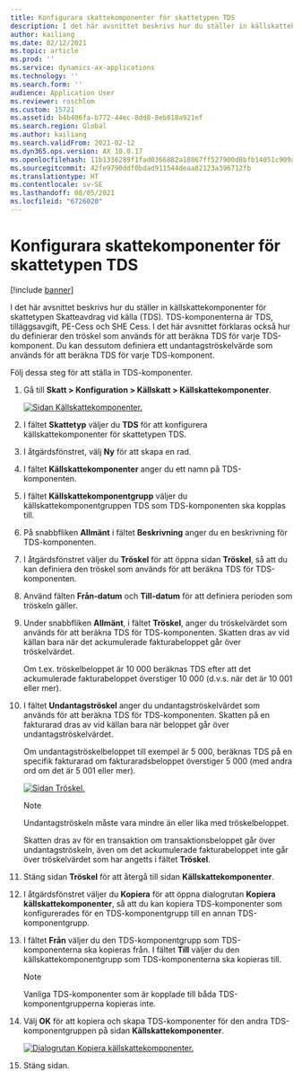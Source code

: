 ```yaml
---
title: Konfigurara skattekomponenter för skattetypen TDS
description: I det här avsnittet beskrivs hur du ställer in källskattekomponenter för skattetypen Skatteavdrag vid källa (TDS). Här förklaras också hur du definierar den tröskelgräns som används för att beräkna TDS för varje TDS-komponent.
author: kailiang
ms.date: 02/12/2021
ms.topic: article
ms.prod: ''
ms.service: dynamics-ax-applications
ms.technology: ''
ms.search.form: ''
audience: Application User
ms.reviewer: roschlom
ms.custom: 15721
ms.assetid: b4b406fa-b772-44ec-8dd8-8eb818a921ef
ms.search.region: Global
ms.author: kailiang
ms.search.validFrom: 2021-02-12
ms.dyn365.ops.version: AX 10.0.17
ms.openlocfilehash: 11b1336289f1fad0366882a18867ff527900d8bfb14051c909a0b0ff72779073
ms.sourcegitcommit: 42fe9790ddf0bdad911544deaa82123a396712fb
ms.translationtype: HT
ms.contentlocale: sv-SE
ms.lasthandoff: 08/05/2021
ms.locfileid: "6726020"
---
```

# <a name="set-up-tax-components-for-the-tds-tax-type"></a>Konfigurara skattekomponenter för skattetypen TDS

[!include [banner](../includes/banner.md)]

I det här avsnittet beskrivs hur du ställer in källskattekomponenter för skattetypen Skatteavdrag vid källa (TDS). TDS-komponenterna är TDS, tilläggsavgift, PE-Cess och SHE Cess. I det här avsnittet förklaras också hur du definierar den tröskel som används för att beräkna TDS för varje TDS-komponent. Du kan dessutom definiera ett undantagströskelvärde som används för att beräkna TDS för varje TDS-komponent.

Följ dessa steg för att ställa in TDS-komponenter.

1. Gå till **Skatt \> Konfiguration \> Källskatt \> Källskattekomponenter**.

    [![Sidan Källskattekomponenter.](./media/apac-ind-TDS-9.png)](./media/apac-ind-TDS-9.png)

2. I fältet **Skattetyp** väljer du **TDS** för att konfigurera källskattekomponenter för skattetypen TDS.
3. I åtgärdsfönstret, välj **Ny** för att skapa en rad.
4. I fältet **Källskattekomponenter** anger du ett namn på TDS-komponenten.
5. I fältet **Källskattekomponentgrupp** väljer du källskattekomponentgruppen TDS som TDS-komponenten ska kopplas till.
6. På snabbfliken **Allmänt** i fältet **Beskrivning** anger du en beskrivning för TDS-komponenten.
7. I åtgärdsfönstret väljer du **Tröskel** för att öppna sidan **Tröskel**, så att du kan definiera den tröskel som används för att beräkna TDS för TDS-komponenten.
8. Använd fälten **Från-datum** och **Till-datum** för att definiera perioden som tröskeln gäller.
9. Under snabbfliken **Allmänt**, i fältet **Tröskel**, anger du tröskelvärdet som används för att beräkna TDS för TDS-komponenten. Skatten dras av vid källan bara när det ackumulerade fakturabeloppet går över tröskelvärdet.

    Om t.ex. tröskelbeloppet är 10 000 beräknas TDS efter att det ackumulerade fakturabeloppet överstiger 10 000 (d.v.s. när det är 10 001 eller mer).

10. I fältet **Undantagströskel** anger du undantagströskelvärdet som används för att beräkna TDS för TDS-komponenten. Skatten på en fakturarad dras av vid källan bara när beloppet går över undantagströskelvärdet.

    Om undantagströskelbeloppet till exempel är 5 000, beräknas TDS på en specifik fakturarad om fakturaradsbeloppet överstiger 5 000 (med andra ord om det är 5 001 eller mer).

    [![Sidan Tröskel.](./media/apac-ind-TDS-10.png)](./media/apac-ind-TDS-10.png)

    > [!NOTE]
    > Undantagströskeln måste vara mindre än eller lika med tröskelbeloppet.
    >
    > Skatten dras av för en transaktion om transaktionsbeloppet går över undantagströskeln, även om det ackumulerade fakturabeloppet inte går över tröskelvärdet som har angetts i fältet **Tröskel**.

11. Stäng sidan **Tröskel** för att återgå till sidan **Källskattekomponenter**.
12. I åtgärdsfönstret väljer du **Kopiera** för att öppna dialogrutan **Kopiera källskattekomponenter**, så att du kan kopiera TDS-komponenter som konfigurerades för en TDS-komponentgrupp till en annan TDS-komponentgrupp.
13. I fältet **Från** väljer du den TDS-komponentgrupp som TDS-komponenterna ska kopieras från. I fältet **Till** väljer du den källskattekomponentgrupp som TDS-komponenterna ska kopieras till.

    > [!NOTE]
    > Vanliga TDS-komponenter som är kopplade till båda TDS-komponentgrupperna kopieras inte.

14. Välj **OK** för att kopiera och skapa TDS-komponenter för den andra TDS-komponentgruppen på sidan **Källskattekomponenter**.

    [![Dialogrutan Kopiera källskattekomponenter.](./media/apac-ind-TDS-11.png)](./media/apac-ind-TDS-11.png)

15. Stäng sidan.

